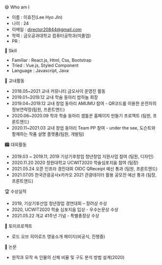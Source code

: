😄 Who am I
  - 이름 : 이효진(Lee Hyo JIn)
  - 나이 : 24
  - 이메일 : director20844@gmail.com
  - 학력 : 금오공과대학교 컴퓨터공학과(미졸업)
  - PR : 

🌱 Skill
  - Familiar : React.js, Html, Css, Bootstrap
  - Tried : Vue.js, Styled Component
  - Language : Javascript, Java

🏤 교내활동
  - 2018.05~2021 교내 커뮤니티 금오사이 운영진 활동
  - 2019.01~2019.12 교내 학술 동아리 밤하늘 회장
  - 2019.04~2019.12 교내 창업 동아리 AMUMU 참여 - QR코드를 이용한 운전자의 정보연락망(팀원, 프론트엔드)
  - 2020.06~2020.09 학과 학술 동아리 셈틀꾼 홈페이지 만들기 프로젝트 (팀원, 프론트엔드)
  - 2020.11~2021.03 교내 창업 동아리 Team PP 참여 - under the see, 도슨트와 함께하는 작품 설명 플랫폼(팀원, 개발팀)

🏙 대외활동 
  - 2019.03 ~ 2019.11, 2019 기상기후창업 청년창업 지원사업 참여 (팀원, 디자인)
  - 2020.11.20 2020 창원대학교 UCWIT2020 학술심포지움 참여 (팀장)
  - 2021.05.24 오픈 인프라 경진대회 OIDC QReceipt 예선 통과 (팀원, 프론트엔드)
  - 2021.07.05 한국관광공사x카카오 2021 관광데이터 활용 공모전 예선 통과 (팀장, 프론트엔드)

🏆 수상실적
  - 2019, 기상기후산업 청년창업 경연대회 – 장려상 수상
  - 2020, UCWIT2020 학술 심포지움 입상 - 우수논문상 수상
  - 2021.05.22 개교 41주년 기념 - 특별총장상 수상

🎠 토이프로젝트
  - 로드 오브 히어로즈 영웅소개 페이지(비공식, 진행중)

📄 논문
  - 원작과 모작 속 인물의 신체 비율 및 구도 분석 방법 설계(2020)

<!--
**C12H22O12/C12H22O12** is a ✨ _special_ ✨ repository because its `README.md` (this file) appears on your GitHub profile.

Here are some ideas to get you started:

- 🔭 I’m currently working on ...
- 🌱 I’m currently learning ...
- 👯 I’m looking to collaborate on ...
- 🤔 I’m looking for help with ...
- 💬 Ask me about ...
- 📫 How to reach me: ...
- 😄 Pronouns: ...
- ⚡ Fun fact: ...
-->
